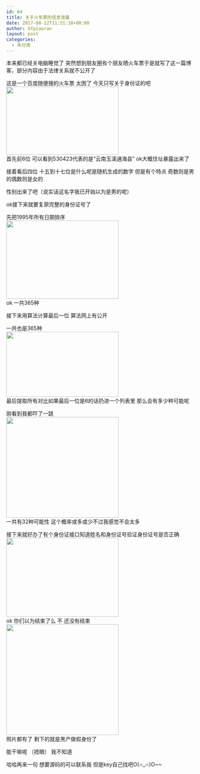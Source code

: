```yaml
---
id: 64
title: 关于火车票的信息泄露
date: 2017-08-12T11:51:18+00:00
author: bfpiaoran
layout: post
categories:
  - 未分类
---
```

本来都已经关电脑睡觉了 突然想到朋友圈有个朋友晒火车票于是就写了这一篇博客，部分内容由于法律关系就不公开了

这是一个百度随便搜的火车票 太困了 今天只写关于身份证的吧  
<img src="http://www.cuijianxiong.top/wp-content/uploads/2017/08/5-300x182.png" alt="" width="300" height="182" class="alignnone size-medium wp-image-65" srcset="http://www.cuijianxiong.top/wp-content/uploads/2017/08/5-300x182.png 300w, http://www.cuijianxiong.top/wp-content/uploads/2017/08/5-230x139.png 230w, http://www.cuijianxiong.top/wp-content/uploads/2017/08/5-350x212.png 350w, http://www.cuijianxiong.top/wp-content/uploads/2017/08/5.png 413w" sizes="(max-width: 300px) 85vw, 300px" />  
首先前6位 可以看到530423代表的是”云南玉溪通海县” ok大概住址暴露出来了

接着看后四位 十五到十七位是什么呢是随机生成的数字 但是有个特点 奇数则是男的偶数则是女的

性别出来了吧（说实话这名字我已开始以为是男的呢）

ok接下来就要复原完整的身份证号了

先把1995年所有日期排序  
<img src="http://www.cuijianxiong.top/wp-content/uploads/2017/08/5-1-300x209.png" alt="" width="300" height="209" class="alignnone size-medium wp-image-66" srcset="http://www.cuijianxiong.top/wp-content/uploads/2017/08/5-1-300x209.png 300w, http://www.cuijianxiong.top/wp-content/uploads/2017/08/5-1-550x383.png 550w, http://www.cuijianxiong.top/wp-content/uploads/2017/08/5-1-230x160.png 230w, http://www.cuijianxiong.top/wp-content/uploads/2017/08/5-1-350x243.png 350w, http://www.cuijianxiong.top/wp-content/uploads/2017/08/5-1-480x334.png 480w, http://www.cuijianxiong.top/wp-content/uploads/2017/08/5-1.png 551w" sizes="(max-width: 300px) 85vw, 300px" />  
ok 一共365种

接下来用算法计算最后一位 算法网上有公开

一共也是365种  
<img src="http://www.cuijianxiong.top/wp-content/uploads/2017/08/5-2-300x174.png" alt="" width="300" height="174" class="alignnone size-medium wp-image-67" srcset="http://www.cuijianxiong.top/wp-content/uploads/2017/08/5-2-300x174.png 300w, http://www.cuijianxiong.top/wp-content/uploads/2017/08/5-2-230x134.png 230w, http://www.cuijianxiong.top/wp-content/uploads/2017/08/5-2-350x204.png 350w, http://www.cuijianxiong.top/wp-content/uploads/2017/08/5-2-480x279.png 480w, http://www.cuijianxiong.top/wp-content/uploads/2017/08/5-2.png 767w" sizes="(max-width: 300px) 85vw, 300px" />  
最后提取所有对比如果最后一位是6的话扔进一个列表里 那么会有多少种可能呢

刚看到我都吓了一跳  
<img src="http://www.cuijianxiong.top/wp-content/uploads/2017/08/5-3-300x269.png" alt="" width="300" height="269" class="alignnone size-medium wp-image-68" srcset="http://www.cuijianxiong.top/wp-content/uploads/2017/08/5-3-300x269.png 300w, http://www.cuijianxiong.top/wp-content/uploads/2017/08/5-3-230x206.png 230w, http://www.cuijianxiong.top/wp-content/uploads/2017/08/5-3-350x313.png 350w, http://www.cuijianxiong.top/wp-content/uploads/2017/08/5-3-480x430.png 480w, http://www.cuijianxiong.top/wp-content/uploads/2017/08/5-3.png 687w" sizes="(max-width: 300px) 85vw, 300px" />  
一共有32种可能性 这个概率或多或少不过我感觉不会太多

接下来就好办了有个身份证接口知道姓名和身份证号验证身份证号是否正确  
<img src="http://www.cuijianxiong.top/wp-content/uploads/2017/08/5-4-300x211.png" alt="" width="300" height="211" class="alignnone size-medium wp-image-69" srcset="http://www.cuijianxiong.top/wp-content/uploads/2017/08/5-4-300x211.png 300w, http://www.cuijianxiong.top/wp-content/uploads/2017/08/5-4-768x541.png 768w, http://www.cuijianxiong.top/wp-content/uploads/2017/08/5-4-230x162.png 230w, http://www.cuijianxiong.top/wp-content/uploads/2017/08/5-4-350x247.png 350w, http://www.cuijianxiong.top/wp-content/uploads/2017/08/5-4-480x338.png 480w, http://www.cuijianxiong.top/wp-content/uploads/2017/08/5-4.png 822w" sizes="(max-width: 300px) 85vw, 300px" />  
ok 你们以为结束了么 不 还没有结束  
<img src="http://www.cuijianxiong.top/wp-content/uploads/2017/08/5-5-300x296.png" alt="" width="300" height="296" class="alignnone size-medium wp-image-70" srcset="http://www.cuijianxiong.top/wp-content/uploads/2017/08/5-5.png 300w, http://www.cuijianxiong.top/wp-content/uploads/2017/08/5-5-230x227.png 230w" sizes="(max-width: 300px) 85vw, 300px" />  
照片都有了 剩下的就是黑产做假身份了

能干嘛呢 （捂眼） 我不知道

哈哈再来一句 想要源码的可以联系我 但是key自己找吧O(∩_∩)O~~